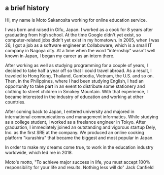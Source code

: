 
## a brief history
Hi, my name is Moto Sakanosita working for online education service.

I was born and raised in Gifu, Japan. I worked as a cook for 8 years after graduating from high school. At the time Google didn't yet exist, so computer-related jobs didn't yet exist in my hometown. In 2005, when I was 26, I got a job as a software engineer at Collaboware, which is a small IT company in Nagoya city. At a time when the word "internship" wasn't well known in Japan, I began my career as an intern there.

After working as well as studying programming for a couple of years, I decided to take half a year off so that I could travel abroad. As a result, I traveled to Hong Kong, Thailand, Cambodia, Vietnam, the U.S. and so on. Then, in the Philippines, where I had been studying English, I had an opportunity to take part in an event to distribute some stationery and clothing to street children in Smokey Mountain. With that experience, I became interested in the industry of education and working at other countries.

After coming back to Japan, I entered university and majored in international communications and management informatics. While studying as a college student, I worked as a freelance engineer in Tokyo. After graduation, I immediately joined an outstanding and vigorous startup Dely, Inc. as the first SRE at the company. We produced an online cooking platform "kurashiru" that became the biggest and most popular in Japan.

In order to make my dreams come true, to work in the education industry worldwide, which led me in 2018.

Moto's motto, "To achieve major success in life, you must accept 100% responsibility for your life and results. Nothing less will do" Jack Canfield
